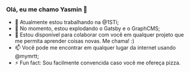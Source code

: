 ### Olá, eu me chamo Yasmin 👋

- 🔭 Atualmente estou trabalhando na @1STi;
- 🌱 No momento, estou explodando o Gatsby e o GraphCMS;
- 👯 Estou disponível para colaborar com você em qualquer projeto que me permita aprender coisas novas. Me chama! :)
- 📫 Você pode me encontrar em qualquer lugar da internet usando @mymrtt;
- ⚡ Fun fact: Sou facilmente convencida caso você me ofereça pizza.

